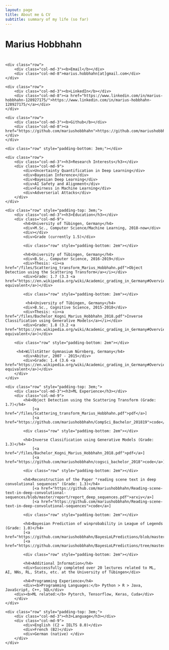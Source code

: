 ```yaml
---
layout: page
title: About me & CV
subtitle: summary of my life (so far)
---
```



<div id="aboutme" class="row">
<div class="col-md-12">
    <h1 class="section-header" style="padding-bottom: 0.8em;">Marius Hobbhahn</h1>

    <div class="row">
        <div class="col-md-3"><b>Email</b></div>
        <div class="col-md-8">marius.hobbhahn[at]gmail.com</div>
    </div>

<!--
    <div class="row">
        <div class="col-md-3"><b>Google Scholar</b></div>
        <div class="col-md-8"><a href="https://scholar.google.com/citations?user=_1qe2mYAAAAJ&hl=en">https://scholar.google.com/citations?user=_1qe2mYAAAAJ&hl=en</a></div>
    </div>
-->

    <div class="row">
        <div class="col-md-3"><b>LinkedIn</b></div>
        <div class="col-md-8"><a href="https://www.linkedin.com/in/marius-hobbhahn-128927175/">https://www.linkedin.com/in/marius-hobbhahn-128927175/</a></div>
    </div>

    <div class="row">
        <div class="col-md-3"><b>Github</b></div>
        <div class="col-md-8"><a href="https://github.com/mariushobbhahn">https://github.com/mariushobbhahn</a></div>
    </div>

    <div class="row" style="padding-bottom: 3em;"></div>

    <div class="row">
        <div class="col-md-3"><h3>Research Interests</h3></div>
        <div class="col-md-9">
            <div>Uncertainty Quantification in Deep Learning</div>
            <div>Bayesian Inference</div>
            <div>Bayesian Deep Learning</div>
            <div>AI Safety and Alignment</div>
            <div>Fairness in Machine Learning</div>
            <div>Adverserial Attacks</div>
        </div>
    </div>

    <div class="row" style="padding-top: 3em;">
        <div class="col-md-3"><h3>Education</h3></div>
        <div class="col-md-9">
            <h4>University of Tübingen, Germany</h4>
            <div>M.Sc., Computer Science/Machine Learning, 2018-now</div>
            <div></div>
            <div>Grade (currently 1.5)</div>

            <div class="row" style="padding-bottom: 2em"></div>

            <h4>University of Tübingen, Germany</h4>
            <div>B.Sc., Computer Science, 2016-2019</div>
            <div>Thesis: <i><a href="/files/Scattering_transform_Marius_Hobbhahn.pdf">Object Detection using the Scattering Transform</a></i></div>
            <div>Grade: 1.7 (3.3 <a href="https://en.wikipedia.org/wiki/Academic_grading_in_Germany#Overview">GPA equivalent</a>)</div>

            <div class="row" style="padding-bottom: 2em"></div>

             <h4>University of Tübingen, Germany</h4>
            <div>B.Sc., Cognitive Science, 2015-2018</div>
            <div>Thesis: <i><a href="/files/Bachelor_Kogni_Marius_Hobbhahn_2018.pdf">Inverse Classification using Generative Models</a></i></div>
            <div>Grade: 1.8 (3.2 <a href="https://en.wikipedia.org/wiki/Academic_grading_in_Germany#Overview">GPA equivalent</a>)</div>
	    
	    <div class="row" style="padding-bottom: 2em"></div>	

	     <h4>Willstätter Gymnasium Nürnberg, Germany</h4>
            <div>Abitur, 2007 - 2015</div>
            <div>Grade: 1.4 (3.6 <a href="https://en.wikipedia.org/wiki/Academic_grading_in_Germany#Overview">GPA equivalent</a>)</div>
        </div>
    </div>

    <div class="row" style="padding-top: 3em;">
        <div class="col-md-3"><h3>ML Experience</h3></div>
        <div class="col-md-9">
            <h4>Object Detection using the Scattering Transform (Grade: 1.7)</h4>
                [<a href="/files/Scattering_transform_Marius_Hobbhahn.pdf">pdf</a>]
                [<a href="https://github.com/mariushobbhahn/CompSci_Bachelor_201819">code</a>]

            <div class="row" style="padding-bottom: 2em"></div>

            <h4>Inverse Classification using Generative Models (Grade: 1.3)</h4>
                [<a href="/files/Bachelor_Kogni_Marius_Hobbhahn_2018.pdf">pdf</a>]
                [<a href="https://github.com/mariushobbhahn/cogsci_bachelor_2018">code</a>]

            <div class="row" style="padding-bottom: 2em"></div>

            <h4>Reconstruction of the Paper "reading scene text in deep convolutional sequences" (Grade: 1.3)</h4>
                [<a href="https://github.com/mariushobbhahn/Reading-scene-text-in-deep-convolutional-sequences/blob/master/report/report_deep_sequences.pdf">arxiv</a>]
                [<a href="https://github.com/mariushobbhahn/Reading-scene-text-in-deep-convolutional-sequences">code</a>]

            <div class="row" style="padding-bottom: 2em"></div>

            <h4>Bayesian Prediction of winprobability in League of Legends (Grade: 1.0)</h4>
            [<a href="https://github.com/mariushobbhahn/BayesLoLPredictions/blob/master/Project/BDA%2BCM_Project_Hobbhahn.html">html</a>]
            [<a href="https://github.com/mariushobbhahn/BayesLoLPredictions/tree/master/Project">code</a>]

            <div class="row" style="padding-bottom: 2em"></div>

            <h4>Additional Information</h4>
            <div>Successfully completed over 20 lectures related to ML, AI, NNs, RL, Stats, etc. at the University of Tübingen</div>

            <h4>Programming Experience</h4>
            <div><b>Programming Languages:</b> Python > R > Java, JavaScript, C++, SQL</div>
	    <div><b>ML related:</b> Pytorch, Tensorflow, Keras, Cuda</div>
        </div>
    </div>

<!--
    <div class="row" style="padding-top: 3em;">
        <div class="col-md-3"><h3>Publication</h3></div>
        <div class="col-md-9">
            <h4>Predictive Uncertainty Quantification with Compound Density Networks</h4>
            <div>
                <i>Kristiadi, Agustinus</i> and Asja Fischer. arXiv preprint arXiv:1902.01080 (2019).
            </div>
                [<a href="https://arxiv.org/abs/1902.01080">arxiv</a>]
                [<a href="https://github.com/wiseodd/compound-density-networks">code</a>]

            <div class="row" style="padding-bottom: 2em"></div>

            <h4>Incorporating Literals into Knowledge Graph Embeddings</h4>
            <div>
              <i>Kristiadi, Agustinus</i>*, Mohammad Asif Khan*, Denis Lukovnikov, Jens Lehmann, and Asja Fischer. ISWC (2019).
            </div>
                [<a href="https://arxiv.org/abs/1802.00934">arxiv</a>]
                [<a href="https://github.com/SmartDataAnalytics/LiteralE">code</a>]

            <div class="row" style="padding-bottom: 2em"></div>

            <h4>Improving Response Selection in Multi-turn Dialogue Systems by Incorporating Domain Knowledge</h4>
            <div>
              Chauduri, Debanjan, <i>Agustinus Kristiadi</i>, Jens Lehmann, Asja Fischer. CoNLL (2018).
            </div>
                [<a href="https://arxiv.org/abs/1809.03194">arxiv</a>]
                [<a href="https://github.com/SmartDataAnalytics/AK-DE-biGRU">code</a>]

            <div class="row" style="padding-bottom: 2em"></div>

            <h4>Deep Convolutional Level Set Method for Image Segmentation</h4>
            <div>
              <i>Kristiadi, Agustinus</i>, and Pranowo Pranowo. Journal of ICT Research and Applications 11.3 (2017): 284-298.
            </div>
            [<a href="http://journals.itb.ac.id/index.php/jictra/article/download/3887/3046">pdf</a>]
            [<a href="https://github.com/wiseodd/cnn-levelset">code</a>]

            <div class="row" style="padding-bottom: 2em"></div>

            <h4>Parallel Particle Swarm Optimization for Image Segmentation</h4>
            <div>
              <i>Kristiadi, Agustinus</i>, Pranowo Pranowo, and Paulus Mudjihartono. DEIS (2013).
            </div>
            [<a href="http://sdiwc.net/digital-library/web-admin/upload-pdf/00000491.pdf">pdf</a>]
            [<a href="https://github.com/wiseodd/swarm-image-segmenter">code</a>]
        </div>
    </div>
-->

<!--
    <div class="row" style="padding-top: 3em;">
        <div class="col-md-3"><h3>Academic Experience</h3></div>
        <div class="col-md-9">
            <h4>Methods of Machine Learning group, University of Tübingen</h4>
            <div>Research Assistant, 2019-</div>

            <div class="row" style="padding-bottom: 1em"></div>

            <h4>Smart Data Analytics (SDA) group, University of Bonn</h4>
            <div>Student Research Assistant, 2017-2019</div>

            <div class="row" style="padding-bottom: 1em"></div>

            <h4>Universitas Atma Jaya Yogyakarta</h4>
            <div>Research Assistant, 2016-2017</div>

            <div class="row" style="padding-bottom: 1em"></div>

            <h4>Universitas Atma Jaya Yogyakarta</h4>
            <div>Tutor, Advanced Data Structure, 2012</div>
            <div>Tutor, Database, 2011</div>
        </div>
    </div>
-->

<!--
    <div class="row" style="padding-top: 3em;">
        <div class="col-md-3"><h3>Industry Experience</h3></div>
        <div class="col-md-9">
            <h4>GDP Labs</h4>
            <div>Software Engineer, 2013-2015</div>

            <div class="row" style="padding-bottom: 1em"></div>

            <h4>Astra International</h4>
            <div>Software Engineering Intern, 2012</div>
        </div>
    </div>
-->

    <div class="row" style="padding-top: 3em;">
        <div class="col-md-3"><h3>Language</h3></div>
        <div class="col-md-9">
            <div>English (C2 = IELTS 8.0)</div>
            <div>French (B2)</div>
            <div>German (native) </div>
        </div>
    </div>
</div>

</div>
